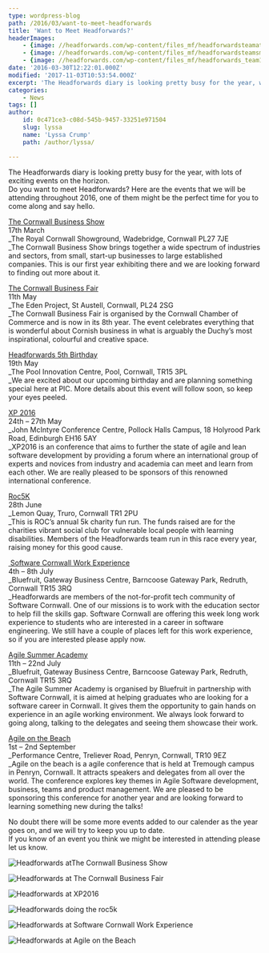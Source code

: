 ```yaml
---
type: wordpress-blog
path: /2016/03/want-to-meet-headforwards
title: 'Want to Meet Headforwards?'
headerImages:
    - {image: //headforwards.com/wp-content/files_mf/headforwardsteamat3082.jpg, text: 'Want to Meet Headforwards '}
    - {image: //headforwards.com/wp-content/files_mf/headforwardsteamsmall5097.jpeg, text: ""}
    - {image: //headforwards.com/wp-content/files_mf/headforwards_team1.jpeg, text: ""}
date: '2016-03-30T12:22:01.000Z'
modified: '2017-11-03T10:53:54.000Z'
excerpt: 'The Headforwards diary is looking pretty busy for the year, with lots of exciting events on the horizon. Do you want to meet Headforwards? Here are the events that we will be attending throughout 2016, one of them might be the perfect time for you to come along and say hello. The Cornwall Business Show 17th …'
categories:
    - News
tags: []
author:
    id: 0c471ce3-c08d-545b-9457-33251e971504
    slug: lyssa
    name: 'Lyssa Crump'
    path: /author/lyssa/

---
```

The Headforwards diary is looking pretty busy for the year, with lots of exciting events on the horizon.  
Do you want to meet Headforwards? Here are the events that we will be attending throughout 2016, one of them might be the perfect time for you to come along and say hello.

[The Cornwall Business Show](http://www.cornwallbusinessshow.co.uk/)  
17th March  
_The Royal Cornwall Showground, Wadebridge, Cornwall PL27 7JE  
_The Cornwall Business Show brings together a wide spectrum of industries and sectors, from small, start-up businesses to large established companies. This is our first year exhibiting there and we are looking forward to finding out more about it.

[The Cornwall Business Fair](http://www.cornwallbusinessfair.co.uk/)  
11th May  
_The Eden Project, St Austell, Cornwall, PL24 2SG  
_The Cornwall Business Fair is organised by the Cornwall Chamber of Commerce and is now in its 8th year. The event celebrates everything that is wonderful about Cornish business in what is arguably the Duchy’s most inspirational, colourful and creative space.

[Headforwards 5th Birthday](https://www.headforwards.com/)  
19th May  
_The Pool Innovation Centre, Pool, Cornwall, TR15 3PL  
_We are excited about our upcoming birthday and are planning something special here at PIC. More details about this event will follow soon, so keep your eyes peeled.

[XP 2016](http://conf.xp2016.org/events/xp-2016-edinburgh/event-summary-bfae67b3644e4052b7b3fbfdc941a4af.aspx)  
24th – 27th May  
_John McIntyre Conference Centre, Pollock Halls Campus, 18 Holyrood Park Road, Edinburgh EH16 5AY  
_XP2016 is an conference that aims to further the state of agile and lean software development by providing a forum where an international group of experts and novices from industry and academia can meet and learn from each other. We are really pleased to be sponsors of this renowned international conference.

[Roc5K](http://www.roc-uk.org/roc5k500)  
28th June  
_Lemon Quay, Truro, Cornwall TR1 2PU  
_This is ROC’s annual 5k charity fun run. The funds raised are for the charities vibrant social club for vulnerable local people with learning disabilities. Members of the Headforwards team run in this race every year, raising money for this good cause.

[ Software Cornwall Work Experience](http://www.softwarecornwall.org/schools-work-experience-2016/)  
4th – 8th July  
_Bluefruit, Gateway Business Centre, Barncoose Gateway Park, Redruth, Cornwall TR15 3RQ  
_Headforwards are members of the not-for-profit tech community of Software Cornwall. One of our missions is to work with the education sector to help fill the skills gap. Software Cornwall are offering this week long work experience to students who are interested in a career in software engineering. We still have a couple of places left for this work experience, so if you are interested please apply now.

[Agile Summer Academy](http://www.softwarecornwall.org/agile-summer-huddle-11th-22nd-july-2016/http://www.softwarecornwall.org/agile-summer-huddle-11th-22nd-july-2016/)  
11th – 22nd July  
_Bluefruit, Gateway Business Centre, Barncoose Gateway Park, Redruth, Cornwall TR15 3RQ  
_The Agile Summer Academy is organised by Bluefruit in partnership with Software Cornwall, it is aimed at helping graduates who are looking for a software career in Cornwall. It gives them the opportunity to gain hands on experience in an agile working environment. We always look forward to going along, talking to the delegates and seeing them showcase their work.

[Agile on the Beach](http://agileonthebeach.com/)  
1st – 2nd September  
_Performance Centre, Treliever Road, Penryn, Cornwall, TR10 9EZ  
_Agile on the beach is a agile conference that is held at Tremough campus in Penryn, Cornwall. It attracts speakers and delegates from all over the world. The conference explores key themes in Agile Software development, business, teams and product management. We are pleased to be sponsoring this conference for another year and are looking forward to learning something new during the talks!

No doubt there will be some more events added to our calender as the year goes on, and we will try to keep you up to date.  
If you know of an event you think we might be interested in attending please let us know.

<section class="gallery">

![Headforwards atThe Cornwall Business Show ](//headforwards.com/wp-content/uploads/2016/03/business-show-logo.png)

![Headforwards at The Cornwall Business Fair ](//headforwards.com/wp-content/uploads/2016/03/newHeaderLogo.png)

![Headforwards at XP2016](//headforwards.com/wp-content/uploads/2016/03/XP2016.jpg)

![Headforwards doing the roc5k](//headforwards.com/wp-content/uploads/2016/03/logo.png)

![Headforwards at Software Cornwall Work Experience ](//headforwards.com/wp-content/uploads/2016/03/cropped-2015-04-07-15.56.27-e1439802104964.png)

![Headforwards at Agile on the Beach](//headforwards.com/wp-content/uploads/2016/03/agile-on-the-beach.gif)

</section>


